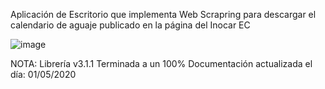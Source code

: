 Aplicación de Escritorio que implementa Web Scrapring para descargar el calendario de aguaje publicado en la página del Inocar EC

![image](https://github.com/darwinjacome/Web-Scrapring-App/assets/106133113/a43f4884-2a0a-4193-a546-49cda1806653)


NOTA: Librería v3.1.1 Terminada a un 100%
Documentación actualizada el día: 01/05/2020

